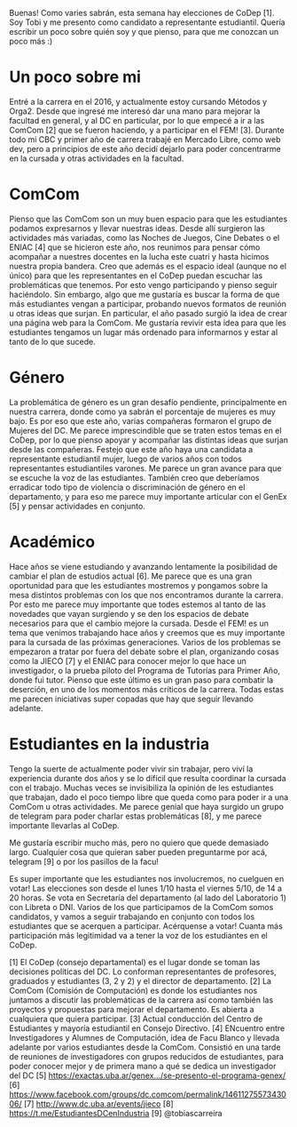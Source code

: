 Buenas! Como varies sabrán, esta semana hay elecciones de CoDep [1]. Soy Tobi y me presento como candidato a representante estudiantil. Quería escribir un poco sobre quién soy y que pienso, para que me conozcan un poco más :)

# Un poco sobre mi #
Entré a la carrera en el 2016, y actualmente estoy cursando Métodos y Orga2.
Desde que ingresé me interesó dar una mano para mejorar la facultad en general, y al DC en particular, por lo que empecé a ir a las ComCom [2] que se fueron haciendo, y a participar en el FEM! [3].
Durante todo mi CBC y primer año de carrera trabajé en Mercado Libre, como web dev, pero a principios de este año decidí dejarlo para poder concentrarme en la cursada y otras actividades en la facultad.

# ComCom #
Pienso que las ComCom son un muy buen espacio para que les estudiantes podamos expresarnos y llevar nuestras ideas. Desde allí surgieron las actividades más variadas, como las Noches de Juegos, Cine Debates o el ENIAC [4] que se hicieron este año, nos reunimos para pensar cómo acompañar a nuestres docentes en la lucha este cuatri y hasta hicimos nuestra propia bandera. Creo que además es el espacio ideal (aunque no el único) para que les representantes en el CoDep puedan escuchar las problemáticas que tenemos. Por esto vengo participando y pienso seguir haciéndolo. Sin embargo, algo que me gustaría es buscar la forma de que más estudiantes vengan a participar, probando nuevos formatos de reunión u otras ideas que surjan. En particular, el año pasado surgió la idea de crear una página web para la ComCom. Me gustaría revivir esta idea para que les estudiantes tengamos un lugar más ordenado para informarnos y estar al tanto de lo que sucede.

# Género #
La problemática de género es un gran desafío pendiente, principalmente en nuestra carrera, donde como ya sabrán el porcentaje de mujeres es muy bajo. Es por eso que este año, varias compañeras formaron el grupo de Mujeres del DC. Me parece imprescindible que se traten estos temas en el CoDep, por lo que pienso apoyar y acompañar las distintas ideas que surjan desde las compañeras. Festejo que este año haya una candidata a representante estudiantil mujer, luego de varios años con todos representantes estudiantiles varones. Me parece un gran avance para que se escuche la voz de las estudiantes. También creo que deberíamos erradicar todo tipo de violencia o discriminación de género en el departamento, y para eso me parece muy importante articular con el GenEx [5] y pensar actividades en conjunto.

# Académico #
Hace años se viene estudiando y avanzando lentamente la posibilidad de cambiar el plan de estudios actual [6]. Me parece que es una gran oportunidad para que les estudiantes mostremos y pongamos sobre la mesa distintos problemas con los que nos encontramos durante la carrera. Por esto me parece muy importante que todes estemos al tanto de las novedades que vayan surgiendo y se den los espacios de debate necesarios para que el cambio mejore la cursada. Desde el FEM! es un tema que venimos trabajando hace años y creemos que es muy importante para la cursada de las próximas generaciones.
Varios de los problemas se empezaron a tratar por fuera del debate sobre el plan, organizando cosas como la JIECO [7] y el ENIAC para conocer mejor lo que hace un investigador, o la prueba piloto del Programa de Tutorías para Primer Año, donde fui tutor. Pienso que este último es un gran paso para combatir la deserción, en uno de los momentos más críticos de la carrera. Todas estas me parecen iniciativas super copadas que hay que seguir llevando adelante.

# Estudiantes en la industria #
Tengo la suerte de actualmente poder vivir sin trabajar, pero viví la experiencia durante dos años y se lo difícil que resulta coordinar la cursada con el trabajo. Muchas veces se invisibiliza la opinión de les estudiantes que trabajan, dado el poco tiempo libre que queda como para poder ir a una ComCom u otras actividades. Me parece genial que haya surgido un grupo de telegram para poder charlar estas problemáticas [8], y me parece importante llevarlas al CoDep.

Me gustaría escribir mucho más, pero no quiero que quede demasiado largo. Cualquier cosa que quieran saber pueden preguntarme por acá, telegram [9] o por los pasillos de la facu!

Es super importante que les estudiantes nos involucremos, no cuelguen en votar! Las elecciones son desde el lunes 1/10 hasta el viernes 5/10, de 14 a 20 horas. Se vota en Secretaría del departamento (al lado del Laboratorio 1) con Libreta o DNI.
Varios de los que participamos de la ComCom somos candidatos, y vamos a seguir trabajando en conjunto con todos los estudiantes que se acerquen a participar.
Acérquense a votar!
Cuanta más participación más legitimidad va a tener la voz de los estudiantes en el CoDep.

[1] El CoDep (consejo departamental) es el lugar donde se toman las decisiones políticas del DC. Lo conforman representantes de profesores, graduados y estudiantes (3, 2 y 2) y el director de departamento.
[2] La ComCom (Comisión de Computación) es donde los estudiantes nos juntamos a discutir las problemáticas de la carrera así como también las proyectos y propuestas para mejorar el departamento. Es abierta a cualquiera que quiera participar.
[3] Actual conducción del Centro de Estudiantes y mayoría estudiantil en Consejo Directivo.
[4] ENcuentro entre Investigadores y Alumnes de Computación, idea de Facu Blanco y llevada adelante por varios estudiantes desde la ComCom. Consistió en una tarde de reuniones de investigadores con grupos reducidos de estudiantes, para poder conocer mejor y de primera mano a qué se dedica un investigador del DC
[5] https://exactas.uba.ar/genex…/se-presento-el-programa-genex/
[6] https://www.facebook.com/groups/dc.comcom/permalink/1461127557343006/
[7] http://www.dc.uba.ar/events/jieco
[8] https://t.me/EstudiantesDCenIndustria
[9] @tobiascarreira
